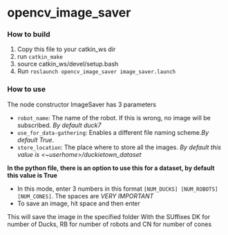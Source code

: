 # opencv_image_saver

### How to build
1. Copy this file to your catkin_ws dir
2. run `catkin_make`
3. source catkin_ws/devel/setup.bash
4. Run `roslaunch opencv_image_saver image_saver.launch`

### How to use

The node constructor ImageSaver has 3 parameters
- `robot_name`: The name of the robot. If this is wrong, no image will be subscribed. _By default duck7_
- `use_for_data-gathering`: Enables a different file naming scheme._By default True_. 
- `store_location`: The place where to store all the images. _By default this value is <~userhome>/duckietown\_dataset_

**In the python file, there is an option to use this for a dataset, by default this value is True** 
- In this mode, enter 3 numbers in this format `[NUM_DUCKS] [NUM_ROBOTS] [NUM_CONES]`. The spaces are _VERY IMPORTANT_
- To save an image, hit space and then enter

This will save the image in the specified folder With the SUffixes DK for number of Ducks, RB for number of robots and CN for number of cones